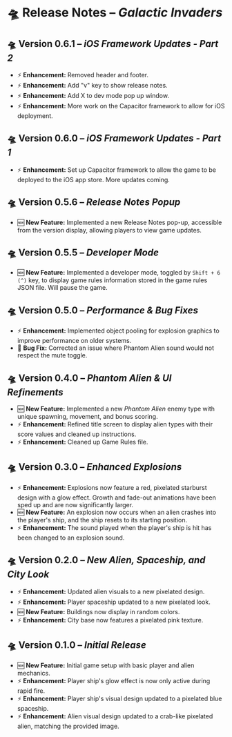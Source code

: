 # 🛸 Release Notes – *Galactic Invaders*

## 🛸 Version 0.6.1 – *iOS Framework Updates - Part 2*
- ⚡ **Enhancement:** Removed header and footer.
- ⚡ **Enhancement:** Add "v" key to show release notes.
- ⚡ **Enhancement:** Add X to dev mode pop up window.
- ⚡ **Enhancement:** More work on the Capacitor framework to allow for iOS deployment.

## 🛸 Version 0.6.0 – *iOS Framework Updates - Part 1*
- ⚡ **Enhancement:** Set up Capacitor framework to allow the game to be deployed to the iOS app store.  More updates coming.

## 🛸 Version 0.5.6 – *Release Notes Popup*
- 🆕 **New Feature:** Implemented a new Release Notes pop-up, accessible from the version display, allowing players to view game updates.

## 🛸 Version 0.5.5 – *Developer Mode*
- 🆕 **New Feature:** Implemented a developer mode, toggled by `Shift + 6 (^)` key, to display game rules information stored in the game rules JSON file.  Will pause the game.

## 🛸 Version 0.5.0 – *Performance & Bug Fixes*
- ⚡ **Enhancement:** Implemented object pooling for explosion graphics to improve performance on older systems.  
- 🐞 **Bug Fix:** Corrected an issue where Phantom Alien sound would not respect the mute toggle.

## 🛸 Version 0.4.0 – *Phantom Alien & UI Refinements*
- 🆕 **New Feature:** Implemented a new *Phantom Alien* enemy type with unique spawning, movement, and bonus scoring.  
- ⚡ **Enhancement:** Refined title screen to display alien types with their score values and cleaned up instructions.  
- ⚡ **Enhancement:** Cleaned up Game Rules file.

## 🛸 Version 0.3.0 – *Enhanced Explosions*
- ⚡ **Enhancement:** Explosions now feature a red, pixelated starburst design with a glow effect. Growth and fade-out animations have been sped up and are now significantly larger.  
- 🆕 **New Feature:** An explosion now occurs when an alien crashes into the player's ship, and the ship resets to its starting position.  
- ⚡ **Enhancement:** The sound played when the player's ship is hit has been changed to an explosion sound.

## 🛸 Version 0.2.0 – *New Alien, Spaceship, and City Look*
- ⚡ **Enhancement:** Updated alien visuals to a new pixelated design.  
- ⚡ **Enhancement:** Player spaceship updated to a new pixelated look.  
- 🆕 **New Feature:** Buildings now display in random colors.  
- ⚡ **Enhancement:** City base now features a pixelated pink texture.

## 🛸 Version 0.1.0 – *Initial Release*
- 🆕 **New Feature:** Initial game setup with basic player and alien mechanics.  
- ⚡ **Enhancement:** Player ship's glow effect is now only active during rapid fire.  
- ⚡ **Enhancement:** Player ship's visual design updated to a pixelated blue spaceship.  
- ⚡ **Enhancement:** Alien visual design updated to a crab-like pixelated alien, matching the provided image.

